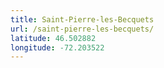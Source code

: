 ```yaml
---
title: Saint-Pierre-les-Becquets
url: /saint-pierre-les-becquets/
latitude: 46.502882
longitude: -72.203522
---
```


